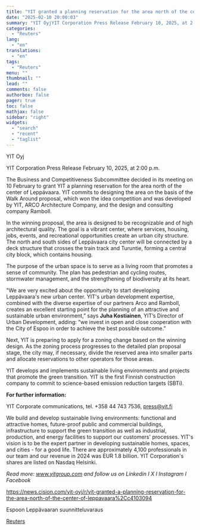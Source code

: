 ```yaml
---
title: "YIT granted a planning reservation for the area north of the center of Leppävaara"
date: "2025-02-10 20:00:03"
summary: "YIT OyjYIT Corporation Press Release February 10, 2025, at 2:00 p.m.The Business and Competitiveness Subcommittee decided in its meeting on 10 February to grant YIT a planning reservation for the area north of the center of Leppävaara. YIT commits to designing the area on the basis of the Walk Around..."
categories:
  - "Reuters"
lang:
  - "en"
translations:
  - "en"
tags:
  - "Reuters"
menu: ""
thumbnail: ""
lead: ""
comments: false
authorbox: false
pager: true
toc: false
mathjax: false
sidebar: "right"
widgets:
  - "search"
  - "recent"
  - "taglist"
---
```


YIT Oyj

YIT Corporation Press Release February 10, 2025, at 2:00 p.m.

The Business and Competitiveness Subcommittee decided in its meeting on 10 February to grant YIT a planning reservation for the area north of the center of Leppävaara. YIT commits to designing the area on the basis of the Walk Around proposal, which won the idea competition and was developed by YIT, ARCO Architecture Company, and the design and consulting company Ramboll.

In the winning proposal, the area is designed to be recognizable and of high architectural quality. The goal is a vibrant center, where services, housing, jobs, events, and recreational opportunities create an urban city structure. The north and south sides of Leppävaara city center will be connected by a deck structure that crosses the train track and Turuntie, forming a central city block, which contains housing.

The purpose of the urban space is to serve as a living room that promotes a sense of community. The plan has pedestrian and cycling routes, stormwater management, and the strengthening of biodiversity at its heart.

"We are very excited about the opportunity to start developing Leppävaara's new urban center. YIT's urban development expertise, combined with the diverse expertise of our partners Arco and Ramboll, creates an excellent starting point for the planning of an attractive and sustainable urban environment,” says **Juha Kostiainen**, YIT’s Director of Urban Development, adding: “we invest in open and close cooperation with the City of Espoo in order to achieve the best possible outcome.”

Next, YIT is preparing to apply for a zoning change based on the winning design. As the zoning process progresses to the detailed plan proposal stage, the city may, if necessary, divide the reserved area into smaller parts and allocate reservations to other operators for those areas.

YIT develops and implements sustainable living environments and projects that promote the green transition. YIT is the first Finnish construction company to commit to science-based emission reduction targets (SBTi).

**For further information:**

YIT Corporate communications, tel. +358 44 743 7536, press@yit.fi

We build and develop sustainable living environments: functional and attractive homes, future-proof public and commercial buildings, infrastructure to support the green transition as well as industrial, production, and energy facilities to support our customers' processes. YIT's vision is to be the expert partner in developing sustainable homes, spaces, and cities - for a good life. There are approximately 4,100 professionals in our team and our revenue in 2024 was EUR 1.8 billion. YIT Corporation's shares are listed on Nasdaq Helsinki.

*Read more: www.yitgroup.com and follow us on* *Linkedin I X I Instagram I Facebook*

https://news.cision.com/yit-oyj/r/yit-granted-a-planning-reservation-for-the-area-north-of-the-center-of-leppavaara%2Cc4103094

Espoon Leppävaaran suunnitteluvaraus

[Reuters](https://www.tradingview.com/news/reuters.com,2025-02-10:newsml_Wkr324n4f:0-yit-granted-a-planning-reservation-for-the-area-north-of-the-center-of-lepp-vaara/)

